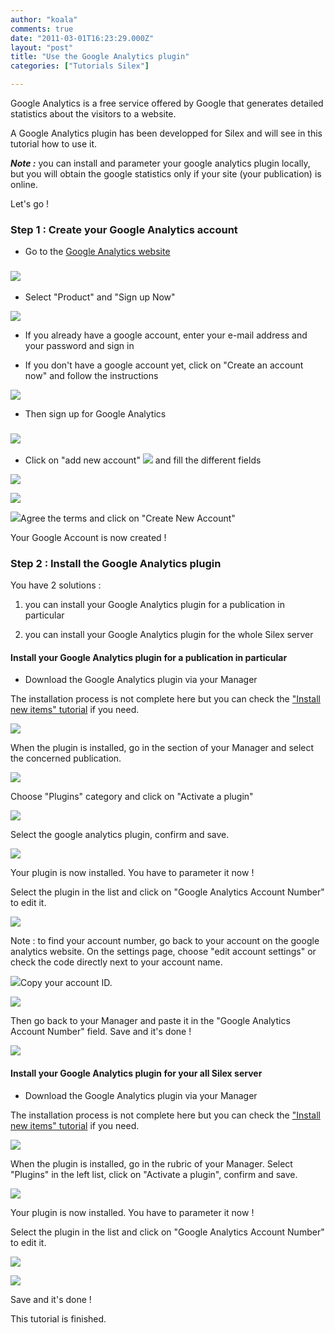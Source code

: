 ```yaml
---
author: "koala"
comments: true
date: "2011-03-01T16:23:29.000Z"
layout: "post"
title: "Use the Google Analytics plugin"
categories: ["Tutorials Silex"]

---
```

Google Analytics is a free service offered by Google that generates detailed statistics about the visitors to a website.

A Google Analytics plugin has been developped for Silex and will see in this tutorial how to use it.

_**Note :**_ you can install and parameter your google analytics plugin locally, but you will obtain the google statistics only if your site (your publication) is online.

Let's go !<!-- more -->


### Step 1 : Create your Google Analytics account






  * Go to the [Google Analytics website ](http://www.google.com/intl/en/analytics/)




### [![](https://www.silexlabs.org/wp-content/uploads/2011/03/google-analytics.png)](http://www.google.com/intl/en/analytics/)






  * Select "Product" and "Sign up Now"


![](https://www.silexlabs.org/wp-content/uploads/2011/03/sign-up.png)




  * If you already have a google account, enter your e-mail address and your password and sign in


  * If you don't have a google account yet, click on "Create an account now" and follow the instructions


![](https://www.silexlabs.org/wp-content/uploads/2011/03/sign-in.png)




  * Then sign up for Google Analytics




### ![](https://www.silexlabs.org/wp-content/uploads/2011/03/sign-up-for-analytics.png)






  * Click on "add new account" [![](https://www.silexlabs.org/wp-content/uploads/2011/03/add-new-account.png)](https://www.silexlabs.org/silex/tutorials-silex/use-the-google-analytics-plugin/attachment/add-new-account/) and fill the different fields


![](https://www.silexlabs.org/wp-content/uploads/2011/03/new-account.png)

![](https://www.silexlabs.org/wp-content/uploads/2011/03/new-account-2.png)

![](https://www.silexlabs.org/wp-content/uploads/2011/03/new-account-3.png)Agree the terms and click on "Create New Account"

Your Google Account is now created !


### Step 2 : Install the Google Analytics plugin


You have 2 solutions :




  1. you can install your Google Analytics plugin for a publication in particular


  2. you can install your Google Analytics plugin for the whole Silex server




#### Install your Google Analytics plugin for a publication in particular






  * Download the Google Analytics plugin via your Manager


The installation process is not complete here but you can check the ["Install new items" tutorial](https://www.silexlabs.org/?p=1447) if you need.

![](https://www.silexlabs.org/wp-content/uploads/2011/03/install-google-analytics.png)

When the plugin is installed, go in the <Manage> section of your Manager and select the concerned publication.

![](https://www.silexlabs.org/wp-content/uploads/2011/03/select-the-wanted-publication.png)

Choose "Plugins" category and click on "Activate a plugin"

![](https://www.silexlabs.org/wp-content/uploads/2011/03/choose-Plugins-and-click-on-Activate-a-plugin1.png)

Select the google analytics plugin, confirm and save.

![](https://www.silexlabs.org/wp-content/uploads/2011/03/confirm-and-save.png)

Your plugin is now installed. You have to parameter it now !

Select the plugin in the list and click on "Google Analytics Account Number" to edit it.

![](https://www.silexlabs.org/wp-content/uploads/2011/03/parameter-your-plugin.png)

Note : to find your account number, go back to your account on the google analytics website. On the settings page, choose "edit account settings" or check the code directly next to your account name.

![](https://www.silexlabs.org/wp-content/uploads/2011/03/check-your-account-number.png)Copy your account ID.

![](https://www.silexlabs.org/wp-content/uploads/2011/03/copy-the-account-ID.png)

Then go back to your Manager and paste it in the "Google Analytics Account Number" field. Save and it's done !

![](https://www.silexlabs.org/wp-content/uploads/2011/03/paste-it-in-your-google-analytics-plugin.png)


#### Install your Google Analytics plugin for your all Silex server






  * Download the Google Analytics plugin via your Manager


The installation process is not complete here but you can check the ["Install new items" tutorial](../?p=1447) if you need.

![](https://www.silexlabs.org/wp-content/uploads/2011/03/install-google-analytics1.png)

When the plugin is installed, go in the <Settings> rubric of your Manager. Select "Plugins" in the left list, click on "Activate a plugin", confirm and save.

![](https://www.silexlabs.org/wp-content/uploads/2011/03/activate-the-google-analytics-plugin-and-confirm.png)

Your plugin is now installed. You have to parameter it now !

Select the plugin in the list and click on "Google Analytics Account Number" to edit it.

![](https://www.silexlabs.org/wp-content/uploads/2011/03/choose-Google-Analytics-Account-Number.png)

![](https://www.silexlabs.org/wp-content/uploads/2011/03/enter-your-account-ID-and-save.png)

Save and it's done !

This tutorial is finished.


